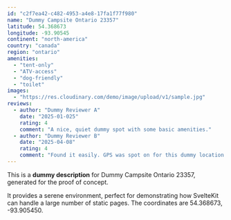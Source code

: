 ```yaml
---
id: "c2f7ea42-c482-4953-a4e8-17fa1f77f980"
name: "Dummy Campsite Ontario 23357"
latitude: 54.368673
longitude: -93.90545
continent: "north-america"
country: "canada"
region: "ontario"
amenities:
  - "tent-only"
  - "ATV-access"
  - "dog-friendly"
  - "toilet"
images:
  - "https://res.cloudinary.com/demo/image/upload/v1/sample.jpg"
reviews:
  - author: "Dummy Reviewer A"
    date: "2025-01-025"
    rating: 4
    comment: "A nice, quiet dummy spot with some basic amenities."
  - author: "Dummy Reviewer B"
    date: "2025-04-08"
    rating: 4
    comment: "Found it easily. GPS was spot on for this dummy location."
---
```


This is a **dummy description** for Dummy Campsite Ontario 23357, generated for the proof of concept.

It provides a serene environment, perfect for demonstrating how SvelteKit can handle a large number of static pages. The coordinates are 54.368673, -93.905450.
